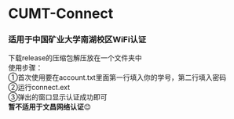 # CUMT-Connect
### 适用于中国矿业大学南湖校区WiFi认证<br>
下载release的压缩包解压放在一个文件夹中<br>
使用步骤：<br>
①首次使用要在account.txt里面第一行填入你的学号，第二行填入密码<br>
②运行connect.ext<br>
③弹出的窗口显示认证成功即可<br>
**暂不适用于文昌网络认证**:blush:
